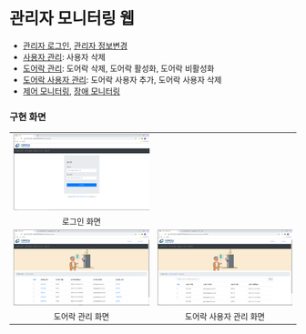 # 관리자 모니터링 웹
- [관리자 로그인](login.ejs), [관리자 정보변경](mod.ejs)
- [사용자 관리](adminuser.ejs): 사용자 삭제
- [도어락 관리](admindoor.ejs): 도어락 삭제, 도어락 활성화, 도어락 비활성화
- [도어락 사용자 관리](adminuser.ejs): 도어락 사용자 추가, 도어락 사용자 삭제
- [제어 모니터링](controllog.ejs), [장애 모니터링](errorapp.ejs)

### 구현 화면
|||
|:---:|:---:|
|![](readmeImg/login.png)||
|로그인 화면||
|![](readmeImg/admindoor.png)|![](readmeImg/userdoor.png)|
|도어락 관리 화면|도어락 사용자 관리 화면|